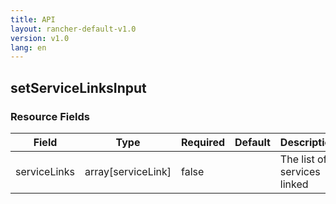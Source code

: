 ```yaml
---
title: API
layout: rancher-default-v1.0
version: v1.0
lang: en
---
```


## setServiceLinksInput





### Resource Fields

Field | Type | Required | Default | Description
---|---|---|---|---
serviceLinks | array[serviceLink] | false |  | The list of services linked

